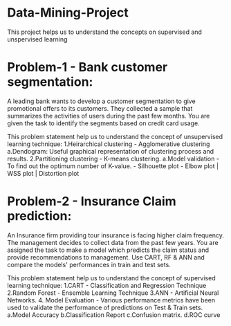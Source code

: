 # Data-Mining-Project
This project helps us to understand the concepts on supervised and unspervised learning

# Problem-1 - Bank customer segmentation:
A leading bank wants to develop a customer segmentation to give promotional offers to its customers. They collected a sample that summarizes the activities of users during the past few months. You are given the task to identify the segments based on credit card usage.

This problem statement help us to understand the concept of unsupervised learning technique:
1.Heirarchical clustering - Agglomerative clustering
    a.Dendogram: Useful graphical representation of clustering process and results.
2.Partitioning clustering - K-means clustering.
    a.Model validation - To find out the optimum number of K-value.
        - Silhouette plot
        - Elbow plot | WSS plot | Distortion plot 

# Problem-2 - Insurance Claim prediction:
An Insurance firm providing tour insurance is facing higher claim frequency. The management decides to collect data from the past few years. You are assigned the task to make a model which predicts the claim status and provide recommendations to management. Use CART, RF & ANN and compare the models' performances in train and test sets.

This problem statement help us to understand the concept of supervised learning technique:
1.CART - Classification and Regression Technique 
2.Random Forest - Ensemble Learning Technique
3.ANN - Artificial Neural Networks.
4. Model Evaluation - Various performance metrics have been used to validate the performance of predictions on Test & Train sets.
    a.Model Accuracy
    b.Classification Report
    c.Confusion matrix.
    d.ROC curve
